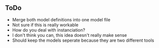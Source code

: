 ## ToDo
- Merge both model definitions into one model file
 - Not sure if this is really workable
 - How do you deal with instanciation?
  - I don't think you can, this idea doesn't really make sense
  - Should keep the models seperate because they are two different tools